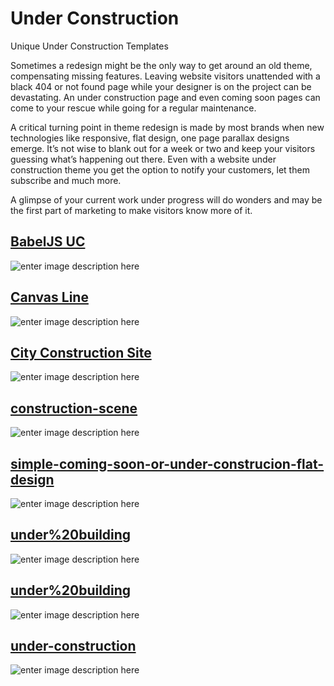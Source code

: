 # Under Construction
Unique Under Construction Templates


Sometimes a redesign might be the only way to get around an old theme, compensating missing features. Leaving website visitors unattended with a black 404 or not found page while your designer is on the project can be devastating. An under construction page and even coming soon pages can come to your rescue while going for a regular maintenance.

A critical turning point in theme redesign is made by most brands when new technologies like responsive, flat design, one page parallax designs emerge. It’s not wise to blank out for a week or two and keep your visitors guessing what’s happening out there. Even with a website under construction theme you get the option to notify your customers, let them subscribe and much more.

A glimpse of your current work under progress will do wonders and may be the first part of marketing to make visitors know more of it.

## [BabelJS UC](https://github.com/ugurcandede/Under-Construction/tree/master/BabelJS%20UC)

![enter image description here](https://raw.githubusercontent.com/ugurcandede/Under-Construction/master/BabelJS%20UC/BabelJSUC.PNG)

## [Canvas Line](https://github.com/ugurcandede/Under-Construction/tree/master/Canvas%20line)
![enter image description here](https://raw.githubusercontent.com/ugurcandede/Under-Construction/master/Canvas%20line/Capture.PNG)

## [City Construction Site](https://github.com/ugurcandede/Under-Construction/tree/master/city-construction-site)

![enter image description here](https://raw.githubusercontent.com/ugurcandede/Under-Construction/master/city-construction-site/Capture.PNG)

## [construction-scene](https://github.com/ugurcandede/Under-Construction/tree/master/construction-scene)

![enter image description here](https://github.com/ugurcandede/Under-Construction/tree/master/construction-scene/Capture.PNG)

## [simple-coming-soon-or-under-construcion-flat-design](https://github.com/ugurcandede/Under-Construction/tree/master/simple-coming-soon-or-under-construcion-flat-design)

![enter image description here](https://github.com/ugurcandede/Under-Construction/tree/master/simple-coming-soon-or-under-construcion-flat-design/Capture.PNG)

## [under%20building](https://github.com/ugurcandede/Under-Construction/tree/master/under%20building)

![enter image description here](https://github.com/ugurcandede/Under-Construction/tree/master/under%20building/Capture.PNG)

## [under%20building](https://github.com/ugurcandede/Under-Construction/tree/master/under-construction-page)

![enter image description here](https://github.com/ugurcandede/Under-Construction/tree/master/under-construction-page/Capture.PNG)

## [under-construction](https://github.com/ugurcandede/Under-Construction/tree/master/under-construction)

![enter image description here](https://github.com/ugurcandede/Under-Construction/tree/master/under-construction/Capture.PNG)


